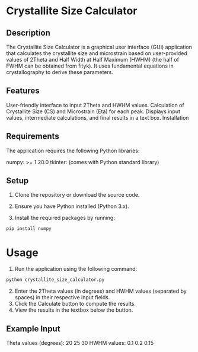 # Crystallite Size Calculator
## Description
The Crystallite Size Calculator is a graphical user interface (GUI) application that calculates the crystallite size and microstrain based on user-provided values of 2Theta and Half Width at Half Maximum (HWHM) (the half of FWHM can be obtained from fityk). It uses fundamental equations in crystallography to derive these parameters.

## Features
User-friendly interface to input 2Theta and HWHM values.
Calculation of Crystallite Size (CS) and Microstrain (Eta) for each peak.
Displays input values, intermediate calculations, and final results in a text box.
Installation

## Requirements
The application requires the following Python libraries:

numpy: >= 1.20.0
tkinter: (comes with Python standard library)

## Setup
1. Clone the repository or download the source code.

2. Ensure you have Python installed (Python 3.x).

3. Install the required packages by running:
``` bash
pip install numpy
```
# Usage

1. Run the application using the following command:

``` bash
python crystallite_size_calculator.py
````
2. Enter the 2Theta values (in degrees) and HWHM values (separated by spaces) in their respective input fields.
3. Click the Calculate button to compute the results.
4. View the results in the textbox below the button.

## Example Input

Theta values (degrees):
20 25 30
HWHM values: 
0.1 0.2 0.15
